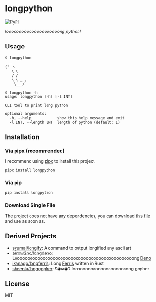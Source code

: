 # longpython

[![PyPI](https://img.shields.io/pypi/v/longpython?color=blue)](https://pypi.org/project/longpython/)

_looooooooooooooooooooong python!_

## Usage

```shellsession
$ longpython
  _
(" ヽ
   \ \
   / /
   \ \ _ ,
    \___/

$ longpython -h
usage: longpython [-h] [-l INT]

CLI tool to print long python

optional arguments:
  -h, --help            show this help message and exit
  -l INT, --length INT  length of python (default: 1)
```

## Installation

### Via pipx (recommended)

I recommend using [pipx](https://github.com/pypa/pipx) to install this project.

```sh
pipx install longpython
```

### Via pip

```sh
pip install longpython
```

### Download Single File

The project does not have any dependencies, you can download
[this file](./longpython/main.py) and use as soon as.

## Derived Projects

- [syumai/longify](https://github.com/syumai/longify): A command to output
  longified any ascii art
- [arrow2nd/longdeno](https://github.com/arrow2nd/longdeno):
  Looooooooooooooooooooooooooooooooooooooooooooooong [Deno](https://deno.land)
- [ikanago/longferris](https://github.com/ikanago/longferris): Long
  [Ferris](https://github.com/ciusji/ferris) written in Rust
- [sheepla/longgopher](https://github.com/sheepla/longgopher): ʕ◉ϖ◉ʔ
  loooooooooooooooooooooong gopher

## License

MIT
